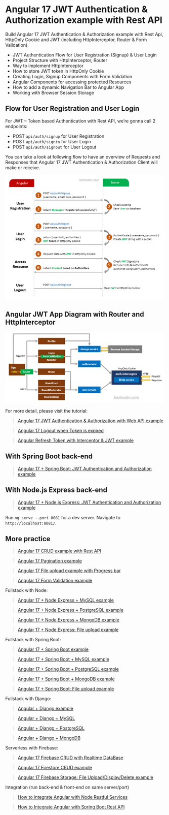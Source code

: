 # Angular 17 JWT Authentication & Authorization example with Rest API

Build Angular 17 JWT Authentication & Authorization example with Rest Api, HttpOnly Cookie and JWT (including HttpInterceptor, Router & Form Validation).
- JWT Authentication Flow for User Registration (Signup) & User Login
- Project Structure with HttpInterceptor, Router
- Way to implement HttpInterceptor
- How to store JWT token in HttpOnly Cookie
- Creating Login, Signup Components with Form Validation
- Angular Components for accessing protected Resources
- How to add a dynamic Navigation Bar to Angular App
- Working with Browser Session Storage

## Flow for User Registration and User Login
For JWT – Token based Authentication with Rest API, we’re gonna call 2 endpoints:
- POST `api/auth/signup` for User Registration
- POST `api/auth/signin` for User Login
- POST `api/auth/signout` for User Logout

You can take a look at following flow to have an overview of Requests and Responses that Angular 17 JWT Authentication & Authorization Client will make or receive.

![angular-17-jwt-authentication-authorization-flow](angular-17-jwt-authentication-authorization-flow.png)

## Angular JWT App Diagram with Router and HttpInterceptor
![angular-17-jwt-authentication](angular-17-jwt-authentication.png)

For more detail, please visit the tutorial:
> [Angular 17 JWT Authentication & Authorization with Web API example](https://www.bezkoder.com/angular-17-jwt-auth/)

> [Angular 17 Logout when Token is expired](https://www.bezkoder.com/logout-when-token-expired-angular-17/)

> [Angular Refresh Token with Interceptor & JWT example](https://www.bezkoder.com/angular-17-refresh-token/)

## With Spring Boot back-end

> [Angular 17 + Spring Boot: JWT Authentication and Authorization example](https://www.bezkoder.com/angular-17-spring-boot-jwt-auth/)

## With Node.js Express back-end

> [Angular 17 + Node.js Express: JWT Authentication and Authorization example](https://www.bezkoder.com/node-js-angular-17-jwt-auth/)

Run `ng serve --port 8081` for a dev server. Navigate to `http://localhost:8081/`.

## More practice
> [Angular 17 CRUD example with Rest API](https://www.bezkoder.com/angular-17-crud-example/)

> [Angular 17 Pagination example](https://www.bezkoder.com/angular-17-pagination-ngx/)

> [Angular 17 File upload example with Progress bar](https://www.bezkoder.com/angular-17-file-upload/)

> [Angular 17 Form Validation example](https://www.bezkoder.com/angular-17-form-validation/)

Fullstack with Node:
> [Angular 17 + Node Express + MySQL example](https://www.bezkoder.com/angular-17-node-js-express-mysql/)

> [Angular 17 + Node Express + PostgreSQL example](https://www.bezkoder.com/angular-17-node-js-express-postgresql/)

> [Angular 17 + Node Express + MongoDB example](https://www.bezkoder.com/angular-17-node-js-express-mongodb/)

> [Angular 17 + Node Express: File upload example](https://www.bezkoder.com/angular-17-node-express-file-upload/)

Fullstack with Spring Boot:
> [Angular 17 + Spring Boot example](https://www.bezkoder.com/spring-boot-angular-17-crud/)

> [Angular 17 + Spring Boot + MySQL example](https://www.bezkoder.com/spring-boot-angular-17-mysql/)

> [Angular 17 + Spring Boot + PostgreSQL example](https://www.bezkoder.com/spring-boot-angular-17-postgresql/)

> [Angular 17 + Spring Boot + MongoDB example](https://www.bezkoder.com/spring-boot-angular-17-mongodb/)

> [Angular 17 + Spring Boot: File upload example](https://www.bezkoder.com/angular-17-spring-boot-file-upload/)

Fullstack with Django:
> [Angular + Django example](https://www.bezkoder.com/django-angular-13-crud-rest-framework/)

> [Angular + Django + MySQL](https://www.bezkoder.com/django-angular-mysql/)

> [Angular + Django + PostgreSQL](https://www.bezkoder.com/django-angular-postgresql/)

> [Angular + Django + MongoDB](https://www.bezkoder.com/django-angular-mongodb/)

Serverless with Firebase:
> [Angular 17 Firebase CRUD with Realtime DataBase](https://www.bezkoder.com/angular-17-firebase-crud/)

> [Angular 17 Firestore CRUD example](https://www.bezkoder.com/angular-17-firestore-crud/)

> [Angular 17 Firebase Storage: File Upload/Display/Delete example](https://www.bezkoder.com/angular-17-firebase-storage/)

Integration (run back-end & front-end on same server/port)
> [How to integrate Angular with Node Restful Services](https://www.bezkoder.com/integrate-angular-12-node-js/)

> [How to Integrate Angular with Spring Boot Rest API](https://www.bezkoder.com/integrate-angular-12-spring-boot/)

